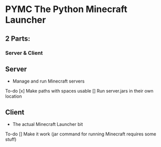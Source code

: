 # PYMC The Python Minecraft Launcher
## 2 Parts:
### Server & Client

## Server
* Manage and run Minecraft servers

To-do
[x] Make paths with spaces usable
[] Run server.jars in their own location

## Client
* The actual Minecraft Launcher bit

To-do
[] Make it work (jar command for running Minecraft requires some stuff)
